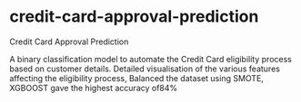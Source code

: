 # credit-card-approval-prediction


Credit Card Approval Prediction

A binary classification model to automate the Credit Card eligibility process based on customer details.
Detailed visualisation of the various features affecting the eligibility process, Balanced the dataset using SMOTE, XGBOOST gave the highest accuracy of84%
